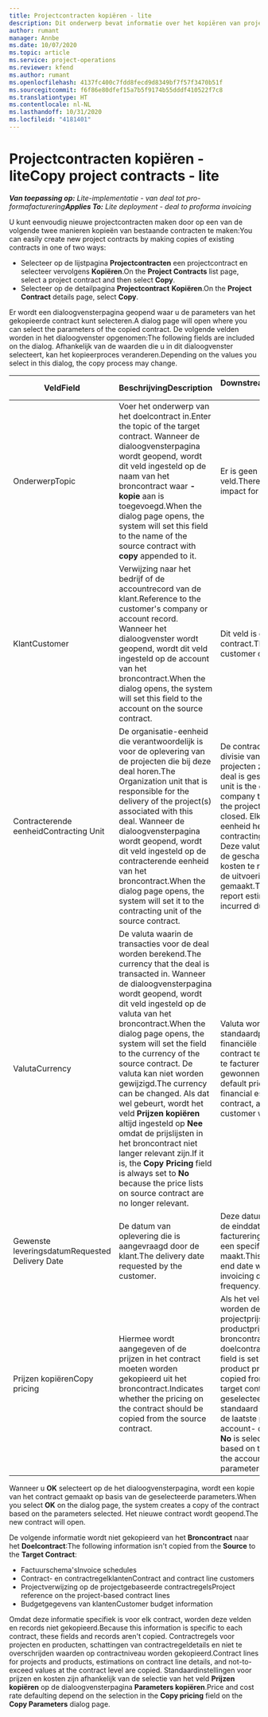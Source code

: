 ```yaml
---
title: Projectcontracten kopiëren - lite
description: Dit onderwerp bevat informatie over het kopiëren van projectcontracten in Project Operations.
author: rumant
manager: Annbe
ms.date: 10/07/2020
ms.topic: article
ms.service: project-operations
ms.reviewer: kfend
ms.author: rumant
ms.openlocfilehash: 4137fc400c7fdd8fecd9d8349bf7f57f3470b51f
ms.sourcegitcommit: f6f86e80dfef15a7b5f9174b55dddf410522f7c8
ms.translationtype: HT
ms.contentlocale: nl-NL
ms.lasthandoff: 10/31/2020
ms.locfileid: "4181401"
---
```

# <a name="copy-project-contracts---lite"></a><span data-ttu-id="dec46-103">Projectcontracten kopiëren - lite</span><span class="sxs-lookup"><span data-stu-id="dec46-103">Copy project contracts - lite</span></span>

<span data-ttu-id="dec46-104">_**Van toepassing op:** Lite-implementatie - van deal tot pro-formafacturering_</span><span class="sxs-lookup"><span data-stu-id="dec46-104">_**Applies To:** Lite deployment - deal to proforma invoicing_</span></span>

<span data-ttu-id="dec46-105">U kunt eenvoudig nieuwe projectcontracten maken door op een van de volgende twee manieren kopieën van bestaande contracten te maken:</span><span class="sxs-lookup"><span data-stu-id="dec46-105">You can easily create new project contracts by making copies of existing contracts in one of two ways:</span></span> 

  - <span data-ttu-id="dec46-106">Selecteer op de lijstpagina **Projectcontracten** een projectcontract en selecteer vervolgens **Kopiëren**.</span><span class="sxs-lookup"><span data-stu-id="dec46-106">On the **Project Contracts** list page, select a project contract and then select **Copy**.</span></span>
  - <span data-ttu-id="dec46-107">Selecteer op de detailpagina **Projectcontract** **Kopiëren**.</span><span class="sxs-lookup"><span data-stu-id="dec46-107">On the **Project Contract** details page, select **Copy**.</span></span>

<span data-ttu-id="dec46-108">Er wordt een dialoogvensterpagina geopend waar u de parameters van het gekopieerde contract kunt selecteren.</span><span class="sxs-lookup"><span data-stu-id="dec46-108">A dialog page will open where you can select the parameters of the copied contract.</span></span> <span data-ttu-id="dec46-109">De volgende velden worden in het dialoogvenster opgenomen:</span><span class="sxs-lookup"><span data-stu-id="dec46-109">The following fields are included on the dialog.</span></span> <span data-ttu-id="dec46-110">Afhankelijk van de waarden die u in dit dialoogvenster selecteert, kan het kopieerproces veranderen.</span><span class="sxs-lookup"><span data-stu-id="dec46-110">Depending on the values you select in this dialog, the copy process may change.</span></span>

| <span data-ttu-id="dec46-111">**Veld**</span><span class="sxs-lookup"><span data-stu-id="dec46-111">**Field**</span></span> | <span data-ttu-id="dec46-112">**Beschrijving**</span><span class="sxs-lookup"><span data-stu-id="dec46-112">**Description**</span></span> | <span data-ttu-id="dec46-113">**Downstreamimpact**</span><span class="sxs-lookup"><span data-stu-id="dec46-113">**Downstream impact**</span></span> |
| --- | --- | --- |
| <span data-ttu-id="dec46-114">Onderwerp</span><span class="sxs-lookup"><span data-stu-id="dec46-114">Topic</span></span> | <span data-ttu-id="dec46-115">Voer het onderwerp van het doelcontract in.</span><span class="sxs-lookup"><span data-stu-id="dec46-115">Enter the topic of the target contract.</span></span> <span data-ttu-id="dec46-116">Wanneer de dialoogvensterpagina wordt geopend, wordt dit veld ingesteld op de naam van het broncontract waar **-kopie** aan is toegevoegd.</span><span class="sxs-lookup"><span data-stu-id="dec46-116">When the dialog page opens, the system will set this field to the name of the source contract with **copy** appended to it.</span></span> | <span data-ttu-id="dec46-117">Er is geen impact op dit veld.</span><span class="sxs-lookup"><span data-stu-id="dec46-117">There's no downstream impact for this field.</span></span> |
| <span data-ttu-id="dec46-118">Klant</span><span class="sxs-lookup"><span data-stu-id="dec46-118">Customer</span></span> | <span data-ttu-id="dec46-119">Verwijzing naar het bedrijf of de accountrecord van de klant.</span><span class="sxs-lookup"><span data-stu-id="dec46-119">Reference to the customer's company or account record.</span></span> <span data-ttu-id="dec46-120">Wanneer het dialoogvenster wordt geopend, wordt dit veld ingesteld op de account van het broncontract.</span><span class="sxs-lookup"><span data-stu-id="dec46-120">When the dialog opens, the system will set this field to the account on the source contract.</span></span> | <span data-ttu-id="dec46-121">Dit veld is de primaire klant in het contract.</span><span class="sxs-lookup"><span data-stu-id="dec46-121">This field is the primary customer on the contract.</span></span> |
| <span data-ttu-id="dec46-122">Contracterende eenheid</span><span class="sxs-lookup"><span data-stu-id="dec46-122">Contracting Unit</span></span> | <span data-ttu-id="dec46-123">De organisatie-eenheid die verantwoordelijk is voor de oplevering van de projecten die bij deze deal horen.</span><span class="sxs-lookup"><span data-stu-id="dec46-123">The Organization unit that is responsible for the delivery of the project(s) associated with this deal.</span></span> <span data-ttu-id="dec46-124">Wanneer de dialoogvensterpagina wordt geopend, wordt dit veld ingesteld op de contracterende eenheid van het broncontract.</span><span class="sxs-lookup"><span data-stu-id="dec46-124">When the dialog page opens, the system will set it to the contracting unit of the source contract.</span></span> | <span data-ttu-id="dec46-125">De contracterende eenheid is de divisie van het bedrijf dat de projecten zal uitvoeren nadat de deal is gesloten.</span><span class="sxs-lookup"><span data-stu-id="dec46-125">The contracting unit is the division of the company that will be executing the projects after the deal is closed.</span></span> <span data-ttu-id="dec46-126">Elke contracterende eenheid heeft een valuta.</span><span class="sxs-lookup"><span data-stu-id="dec46-126">Every contracting unit has a currency.</span></span> <span data-ttu-id="dec46-127">Deze valuta wordt gebruikt om de geschatte en werkelijke kosten te rapporteren die tijdens de uitvoering van het project zijn gemaakt.</span><span class="sxs-lookup"><span data-stu-id="dec46-127">This currency is used to report estimated and actual costs incurred during the project.</span></span> |
| <span data-ttu-id="dec46-128">Valuta</span><span class="sxs-lookup"><span data-stu-id="dec46-128">Currency</span></span> | <span data-ttu-id="dec46-129">De valuta waarin de transacties voor de deal worden berekend.</span><span class="sxs-lookup"><span data-stu-id="dec46-129">The currency that the deal is transacted in.</span></span> <span data-ttu-id="dec46-130">Wanneer de dialoogvensterpagina wordt geopend, wordt dit veld ingesteld op de valuta van het broncontract.</span><span class="sxs-lookup"><span data-stu-id="dec46-130">When the dialog page opens, the system will set the field to the currency of the source contract.</span></span> <span data-ttu-id="dec46-131">De valuta kan niet worden gewijzigd.</span><span class="sxs-lookup"><span data-stu-id="dec46-131">The currency can be changed.</span></span> <span data-ttu-id="dec46-132">Als dat wel gebeurt, wordt het veld **Prijzen kopiëren** altijd ingesteld op **Nee** omdat de prijslijsten in het broncontract niet langer relevant zijn.</span><span class="sxs-lookup"><span data-stu-id="dec46-132">If it is, the **Copy Pricing** field is always set to **No** because the price lists on source contract are no longer relevant.</span></span> | <span data-ttu-id="dec46-133">Valuta wordt gebruikt voor standaardprijslijsten, om een financiële schatting voor het contract te maken en om de klant te factureren wanneer de deal is gewonnen.</span><span class="sxs-lookup"><span data-stu-id="dec46-133">Currency is used for default price lists, for building financial estimates on the contract, and for invoicing the customer when the deal is won.</span></span> |
| <span data-ttu-id="dec46-134">Gewenste leveringsdatum</span><span class="sxs-lookup"><span data-stu-id="dec46-134">Requested Delivery Date</span></span> | <span data-ttu-id="dec46-135">De datum van oplevering die is aangevraagd door de klant.</span><span class="sxs-lookup"><span data-stu-id="dec46-135">The delivery date requested by the customer.</span></span> | <span data-ttu-id="dec46-136">Deze datum wordt gebruikt als de einddatum wanneer u factureringsdatums samen met een specifieke frequentie maakt.</span><span class="sxs-lookup"><span data-stu-id="dec46-136">This date is used as the end date when you create invoicing dates along a specific frequency.</span></span> |
| <span data-ttu-id="dec46-137">Prijzen kopiëren</span><span class="sxs-lookup"><span data-stu-id="dec46-137">Copy pricing</span></span> | <span data-ttu-id="dec46-138">Hiermee wordt aangegeven of de prijzen in het contract moeten worden gekopieerd uit het broncontract.</span><span class="sxs-lookup"><span data-stu-id="dec46-138">Indicates whether the pricing on the contract should be copied from the source contract.</span></span> | <span data-ttu-id="dec46-139">Als het veld is ingesteld op **Ja**, worden de verwijzingen van projectprijslijst en productprijslijst van het broncontract naar het doelcontract gekopieerd.</span><span class="sxs-lookup"><span data-stu-id="dec46-139">If the field is set to **Yes**, project and product price list references are copied from the source to the target contract.</span></span> <span data-ttu-id="dec46-140">Als **Nee** is geselecteerd, worden prijslijsten standaard ingesteld op basis van de laatste prijslijsten in de account- of projectparameters.</span><span class="sxs-lookup"><span data-stu-id="dec46-140">If **No** is selected, price lists default based on the latest price lists on the account or project parameters.</span></span> |

<span data-ttu-id="dec46-141">Wanneer u **OK** selecteert op de het dialoogvensterpagina, wordt een kopie van het contract gemaakt op basis van de geselecteerde parameters.</span><span class="sxs-lookup"><span data-stu-id="dec46-141">When you select **OK** on the dialog page, the system creates a copy of the contract based on the parameters selected.</span></span> <span data-ttu-id="dec46-142">Het nieuwe contract wordt geopend.</span><span class="sxs-lookup"><span data-stu-id="dec46-142">The new contract will open.</span></span>

<span data-ttu-id="dec46-143">De volgende informatie wordt niet gekopieerd van het **Broncontract** naar het **Doelcontract**:</span><span class="sxs-lookup"><span data-stu-id="dec46-143">The following information isn't copied from the **Source** to the **Target Contract**:</span></span>

  - <span data-ttu-id="dec46-144">Factuurschema's</span><span class="sxs-lookup"><span data-stu-id="dec46-144">Invoice schedules</span></span>
  - <span data-ttu-id="dec46-145">Contract- en contractregelklanten</span><span class="sxs-lookup"><span data-stu-id="dec46-145">Contract and contract line customers</span></span>
  - <span data-ttu-id="dec46-146">Projectverwijzing op de projectgebaseerde contractregels</span><span class="sxs-lookup"><span data-stu-id="dec46-146">Project reference on the project-based contract lines</span></span>
  - <span data-ttu-id="dec46-147">Budgetgegevens van klanten</span><span class="sxs-lookup"><span data-stu-id="dec46-147">Customer budget information</span></span>

<span data-ttu-id="dec46-148">Omdat deze informatie specifiek is voor elk contract, worden deze velden en records niet gekopieerd.</span><span class="sxs-lookup"><span data-stu-id="dec46-148">Because this information is specific to each contract, these fields and records aren't copied.</span></span> <span data-ttu-id="dec46-149">Contractregels voor projecten en producten, schattingen van contractregeldetails en niet te overschrijden waarden op contractniveau worden gekopieerd.</span><span class="sxs-lookup"><span data-stu-id="dec46-149">Contract lines for projects and products, estimations on contract line details, and not-to-exceed values at the contract level are copied.</span></span> <span data-ttu-id="dec46-150">Standaardinstellingen voor prijzen en kosten zijn afhankelijk van de selectie van het veld **Prijzen kopiëren** op de dialoogvensterpagina **Parameters kopiëren**.</span><span class="sxs-lookup"><span data-stu-id="dec46-150">Price and cost rate defaulting depend on the selection in the **Copy pricing** field on the **Copy Parameters** dialog page.</span></span>
